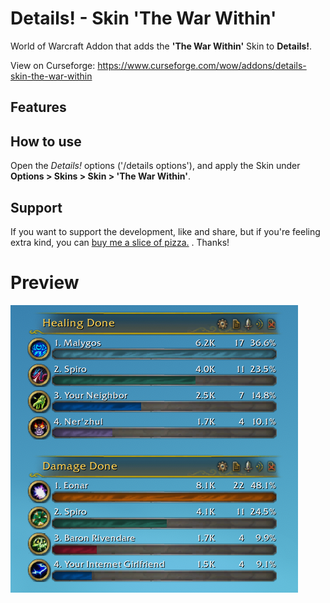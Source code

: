 # Details! - Skin 'The War Within'

World of Warcraft Addon that adds the **'The War Within'** Skin to **Details!**.

View on Curseforge: https://www.curseforge.com/wow/addons/details-skin-the-war-within

## Features

## How to use

Open the _Details!_ options ('/details options'), and apply the Skin under **Options > Skins > Skin > 'The War Within'**.

## Support

If you want to support the development, like and share, but if you're feeling extra kind, you can [buy me a slice of pizza.](https://www.buymeacoffee.com/karlheinzschneider "https://www.buymeacoffee.com/karlheinzschneider") . Thanks!

# Preview

![](Screenshots/windows.png)

